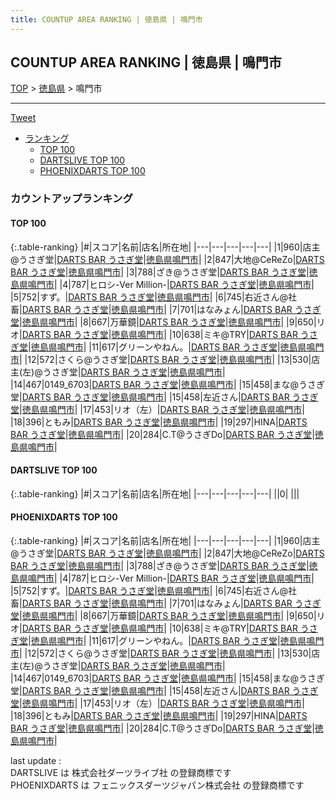 ```yaml
---
title: COUNTUP AREA RANKING | 徳島県 | 鳴門市
---
```

## COUNTUP AREA RANKING | 徳島県 | 鳴門市

[TOP](/darts/rank/) > [徳島県](/darts/rank/徳島県/) > 鳴門市

___

<a href="https://twitter.com/share?ref_src=twsrc%5Etfw" data-text="COUNTUP AREA RANKING | 徳島県鳴門市" class="twitter-share-button" data-hashtags="DARTSLIVE,PHOENIXDARTS,darts,ダーツ" data-show-count="false">Tweet</a>

* [ランキング](#カウントアップランキング)
    * [TOP 100](#top-100)
    * [DARTSLIVE TOP 100](#dartslive-top-100)
    * [PHOENIXDARTS TOP 100](#phoenixdarts-top-100)

### カウントアップランキング

#### TOP 100



{:.table-ranking}
|#|スコア|名前|店名|所在地|
|---|---|---|---|---|
|1|960|<span class="rank-name-pd">店主@うさぎ堂</span>|<a href="https://vs.phoenixdarts.com/jp/shop/shopDetailInfo/s_88827?s_seq=88827">DARTS BAR うさぎ堂</a>|<a href="/darts/rank/徳島県/鳴門市">徳島県鳴門市</a>|
|2|847|<span class="rank-name-pd">大地@CeReZo</span>|<a href="https://vs.phoenixdarts.com/jp/shop/shopDetailInfo/s_88827?s_seq=88827">DARTS BAR うさぎ堂</a>|<a href="/darts/rank/徳島県/鳴門市">徳島県鳴門市</a>|
|3|788|<span class="rank-name-pd">ざき@うさぎ堂</span>|<a href="https://vs.phoenixdarts.com/jp/shop/shopDetailInfo/s_88827?s_seq=88827">DARTS BAR うさぎ堂</a>|<a href="/darts/rank/徳島県/鳴門市">徳島県鳴門市</a>|
|4|787|<span class="rank-name-pd">ヒロシ-Ver Million-</span>|<a href="https://vs.phoenixdarts.com/jp/shop/shopDetailInfo/s_88827?s_seq=88827">DARTS BAR うさぎ堂</a>|<a href="/darts/rank/徳島県/鳴門市">徳島県鳴門市</a>|
|5|752|<span class="rank-name-pd">すず。</span>|<a href="https://vs.phoenixdarts.com/jp/shop/shopDetailInfo/s_88827?s_seq=88827">DARTS BAR うさぎ堂</a>|<a href="/darts/rank/徳島県/鳴門市">徳島県鳴門市</a>|
|6|745|<span class="rank-name-pd">右近さん@社畜</span>|<a href="https://vs.phoenixdarts.com/jp/shop/shopDetailInfo/s_88827?s_seq=88827">DARTS BAR うさぎ堂</a>|<a href="/darts/rank/徳島県/鳴門市">徳島県鳴門市</a>|
|7|701|<span class="rank-name-pd">はなみょん</span>|<a href="https://vs.phoenixdarts.com/jp/shop/shopDetailInfo/s_88827?s_seq=88827">DARTS BAR うさぎ堂</a>|<a href="/darts/rank/徳島県/鳴門市">徳島県鳴門市</a>|
|8|667|<span class="rank-name-pd">万華鏡</span>|<a href="https://vs.phoenixdarts.com/jp/shop/shopDetailInfo/s_88827?s_seq=88827">DARTS BAR うさぎ堂</a>|<a href="/darts/rank/徳島県/鳴門市">徳島県鳴門市</a>|
|9|650|<span class="rank-name-pd">リオ</span>|<a href="https://vs.phoenixdarts.com/jp/shop/shopDetailInfo/s_88827?s_seq=88827">DARTS BAR うさぎ堂</a>|<a href="/darts/rank/徳島県/鳴門市">徳島県鳴門市</a>|
|10|638|<span class="rank-name-pd">ミキ@TRY</span>|<a href="https://vs.phoenixdarts.com/jp/shop/shopDetailInfo/s_88827?s_seq=88827">DARTS BAR うさぎ堂</a>|<a href="/darts/rank/徳島県/鳴門市">徳島県鳴門市</a>|
|11|617|<span class="rank-name-pd">グリーンやねん。</span>|<a href="https://vs.phoenixdarts.com/jp/shop/shopDetailInfo/s_88827?s_seq=88827">DARTS BAR うさぎ堂</a>|<a href="/darts/rank/徳島県/鳴門市">徳島県鳴門市</a>|
|12|572|<span class="rank-name-pd">さくら@うさぎ堂</span>|<a href="https://vs.phoenixdarts.com/jp/shop/shopDetailInfo/s_88827?s_seq=88827">DARTS BAR うさぎ堂</a>|<a href="/darts/rank/徳島県/鳴門市">徳島県鳴門市</a>|
|13|530|<span class="rank-name-pd">店主(左)@うさぎ堂</span>|<a href="https://vs.phoenixdarts.com/jp/shop/shopDetailInfo/s_88827?s_seq=88827">DARTS BAR うさぎ堂</a>|<a href="/darts/rank/徳島県/鳴門市">徳島県鳴門市</a>|
|14|467|<span class="rank-name-pd">0149_6703</span>|<a href="https://vs.phoenixdarts.com/jp/shop/shopDetailInfo/s_88827?s_seq=88827">DARTS BAR うさぎ堂</a>|<a href="/darts/rank/徳島県/鳴門市">徳島県鳴門市</a>|
|15|458|<span class="rank-name-pd">まな@うさぎ堂</span>|<a href="https://vs.phoenixdarts.com/jp/shop/shopDetailInfo/s_88827?s_seq=88827">DARTS BAR うさぎ堂</a>|<a href="/darts/rank/徳島県/鳴門市">徳島県鳴門市</a>|
|15|458|<span class="rank-name-pd">左近さん</span>|<a href="https://vs.phoenixdarts.com/jp/shop/shopDetailInfo/s_88827?s_seq=88827">DARTS BAR うさぎ堂</a>|<a href="/darts/rank/徳島県/鳴門市">徳島県鳴門市</a>|
|17|453|<span class="rank-name-pd">リオ（左）</span>|<a href="https://vs.phoenixdarts.com/jp/shop/shopDetailInfo/s_88827?s_seq=88827">DARTS BAR うさぎ堂</a>|<a href="/darts/rank/徳島県/鳴門市">徳島県鳴門市</a>|
|18|396|<span class="rank-name-pd">ともみ</span>|<a href="https://vs.phoenixdarts.com/jp/shop/shopDetailInfo/s_88827?s_seq=88827">DARTS BAR うさぎ堂</a>|<a href="/darts/rank/徳島県/鳴門市">徳島県鳴門市</a>|
|19|297|<span class="rank-name-pd">HINA</span>|<a href="https://vs.phoenixdarts.com/jp/shop/shopDetailInfo/s_88827?s_seq=88827">DARTS BAR うさぎ堂</a>|<a href="/darts/rank/徳島県/鳴門市">徳島県鳴門市</a>|
|20|284|<span class="rank-name-pd">C.T@うさぎDo</span>|<a href="https://vs.phoenixdarts.com/jp/shop/shopDetailInfo/s_88827?s_seq=88827">DARTS BAR うさぎ堂</a>|<a href="/darts/rank/徳島県/鳴門市">徳島県鳴門市</a>|


#### DARTSLIVE TOP 100



{:.table-ranking}
|#|スコア|名前|店名|所在地|
|---|---|---|---|---|
||0|<span class="rank-name-dl"> </span>|<a href=""></a>|<a href="/darts/rank//"></a>|


#### PHOENIXDARTS TOP 100



{:.table-ranking}
|#|スコア|名前|店名|所在地|
|---|---|---|---|---|
|1|960|<span class="rank-name-pd">店主@うさぎ堂</span>|<a href="https://vs.phoenixdarts.com/jp/shop/shopDetailInfo/s_88827?s_seq=88827">DARTS BAR うさぎ堂</a>|<a href="/darts/rank/徳島県/鳴門市">徳島県鳴門市</a>|
|2|847|<span class="rank-name-pd">大地@CeReZo</span>|<a href="https://vs.phoenixdarts.com/jp/shop/shopDetailInfo/s_88827?s_seq=88827">DARTS BAR うさぎ堂</a>|<a href="/darts/rank/徳島県/鳴門市">徳島県鳴門市</a>|
|3|788|<span class="rank-name-pd">ざき@うさぎ堂</span>|<a href="https://vs.phoenixdarts.com/jp/shop/shopDetailInfo/s_88827?s_seq=88827">DARTS BAR うさぎ堂</a>|<a href="/darts/rank/徳島県/鳴門市">徳島県鳴門市</a>|
|4|787|<span class="rank-name-pd">ヒロシ-Ver Million-</span>|<a href="https://vs.phoenixdarts.com/jp/shop/shopDetailInfo/s_88827?s_seq=88827">DARTS BAR うさぎ堂</a>|<a href="/darts/rank/徳島県/鳴門市">徳島県鳴門市</a>|
|5|752|<span class="rank-name-pd">すず。</span>|<a href="https://vs.phoenixdarts.com/jp/shop/shopDetailInfo/s_88827?s_seq=88827">DARTS BAR うさぎ堂</a>|<a href="/darts/rank/徳島県/鳴門市">徳島県鳴門市</a>|
|6|745|<span class="rank-name-pd">右近さん@社畜</span>|<a href="https://vs.phoenixdarts.com/jp/shop/shopDetailInfo/s_88827?s_seq=88827">DARTS BAR うさぎ堂</a>|<a href="/darts/rank/徳島県/鳴門市">徳島県鳴門市</a>|
|7|701|<span class="rank-name-pd">はなみょん</span>|<a href="https://vs.phoenixdarts.com/jp/shop/shopDetailInfo/s_88827?s_seq=88827">DARTS BAR うさぎ堂</a>|<a href="/darts/rank/徳島県/鳴門市">徳島県鳴門市</a>|
|8|667|<span class="rank-name-pd">万華鏡</span>|<a href="https://vs.phoenixdarts.com/jp/shop/shopDetailInfo/s_88827?s_seq=88827">DARTS BAR うさぎ堂</a>|<a href="/darts/rank/徳島県/鳴門市">徳島県鳴門市</a>|
|9|650|<span class="rank-name-pd">リオ</span>|<a href="https://vs.phoenixdarts.com/jp/shop/shopDetailInfo/s_88827?s_seq=88827">DARTS BAR うさぎ堂</a>|<a href="/darts/rank/徳島県/鳴門市">徳島県鳴門市</a>|
|10|638|<span class="rank-name-pd">ミキ@TRY</span>|<a href="https://vs.phoenixdarts.com/jp/shop/shopDetailInfo/s_88827?s_seq=88827">DARTS BAR うさぎ堂</a>|<a href="/darts/rank/徳島県/鳴門市">徳島県鳴門市</a>|
|11|617|<span class="rank-name-pd">グリーンやねん。</span>|<a href="https://vs.phoenixdarts.com/jp/shop/shopDetailInfo/s_88827?s_seq=88827">DARTS BAR うさぎ堂</a>|<a href="/darts/rank/徳島県/鳴門市">徳島県鳴門市</a>|
|12|572|<span class="rank-name-pd">さくら@うさぎ堂</span>|<a href="https://vs.phoenixdarts.com/jp/shop/shopDetailInfo/s_88827?s_seq=88827">DARTS BAR うさぎ堂</a>|<a href="/darts/rank/徳島県/鳴門市">徳島県鳴門市</a>|
|13|530|<span class="rank-name-pd">店主(左)@うさぎ堂</span>|<a href="https://vs.phoenixdarts.com/jp/shop/shopDetailInfo/s_88827?s_seq=88827">DARTS BAR うさぎ堂</a>|<a href="/darts/rank/徳島県/鳴門市">徳島県鳴門市</a>|
|14|467|<span class="rank-name-pd">0149_6703</span>|<a href="https://vs.phoenixdarts.com/jp/shop/shopDetailInfo/s_88827?s_seq=88827">DARTS BAR うさぎ堂</a>|<a href="/darts/rank/徳島県/鳴門市">徳島県鳴門市</a>|
|15|458|<span class="rank-name-pd">まな@うさぎ堂</span>|<a href="https://vs.phoenixdarts.com/jp/shop/shopDetailInfo/s_88827?s_seq=88827">DARTS BAR うさぎ堂</a>|<a href="/darts/rank/徳島県/鳴門市">徳島県鳴門市</a>|
|15|458|<span class="rank-name-pd">左近さん</span>|<a href="https://vs.phoenixdarts.com/jp/shop/shopDetailInfo/s_88827?s_seq=88827">DARTS BAR うさぎ堂</a>|<a href="/darts/rank/徳島県/鳴門市">徳島県鳴門市</a>|
|17|453|<span class="rank-name-pd">リオ（左）</span>|<a href="https://vs.phoenixdarts.com/jp/shop/shopDetailInfo/s_88827?s_seq=88827">DARTS BAR うさぎ堂</a>|<a href="/darts/rank/徳島県/鳴門市">徳島県鳴門市</a>|
|18|396|<span class="rank-name-pd">ともみ</span>|<a href="https://vs.phoenixdarts.com/jp/shop/shopDetailInfo/s_88827?s_seq=88827">DARTS BAR うさぎ堂</a>|<a href="/darts/rank/徳島県/鳴門市">徳島県鳴門市</a>|
|19|297|<span class="rank-name-pd">HINA</span>|<a href="https://vs.phoenixdarts.com/jp/shop/shopDetailInfo/s_88827?s_seq=88827">DARTS BAR うさぎ堂</a>|<a href="/darts/rank/徳島県/鳴門市">徳島県鳴門市</a>|
|20|284|<span class="rank-name-pd">C.T@うさぎDo</span>|<a href="https://vs.phoenixdarts.com/jp/shop/shopDetailInfo/s_88827?s_seq=88827">DARTS BAR うさぎ堂</a>|<a href="/darts/rank/徳島県/鳴門市">徳島県鳴門市</a>|


<div class="footer border-top border-gray-light mt-5 pt-3 text-right text-gray">
    last update : <span style="font-weight: italic" id="foot_last_modified"></span><br />
    DARTSLIVE は 株式会社ダーツライブ社 の登録商標です<br />
    PHOENIXDARTS は フェニックスダーツジャパン株式会社 の登録商標です<br />
</div>

<script src="https://cdnjs.cloudflare.com/ajax/libs/jquery.tablesorter/2.31.3/js/jquery.tablesorter.min.js" integrity="sha512-qzgd5cYSZcosqpzpn7zF2ZId8f/8CHmFKZ8j7mU4OUXTNRd5g+ZHBPsgKEwoqxCtdQvExE5LprwwPAgoicguNg==" crossorigin="anonymous" referrerpolicy="no-referrer"></script>
<link rel="stylesheet" href="https://cdnjs.cloudflare.com/ajax/libs/jquery.tablesorter/2.31.3/css/theme.default.min.css" integrity="sha512-wghhOJkjQX0Lh3NSWvNKeZ0ZpNn+SPVXX1Qyc9OCaogADktxrBiBdKGDoqVUOyhStvMBmJQ8ZdMHiR3wuEq8+w==" crossorigin="anonymous" referrerpolicy="no-referrer" />
<script>
$(function() {
    $(".table-ranking").tablesorter({sortList:[[0, 0]]});
    $("#foot_last_modified").text(formatDate(new Date(document.lastModified), 'yyyy-MM-dd HH:mm:ss'));
});
</script>

<script async src="https://platform.twitter.com/widgets.js" charset="utf-8"></script>